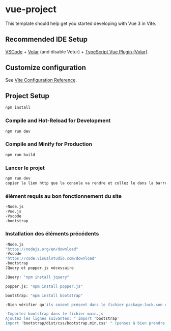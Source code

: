 # vue-project

This template should help get you started developing with Vue 3 in Vite.

## Recommended IDE Setup

[VSCode](https://code.visualstudio.com/) + [Volar](https://marketplace.visualstudio.com/items?itemName=Vue.volar) (and disable Vetur) + [TypeScript Vue Plugin (Volar)](https://marketplace.visualstudio.com/items?itemName=Vue.vscode-typescript-vue-plugin).

## Customize configuration

See [Vite Configuration Reference](https://vitejs.dev/config/).

## Project Setup

```sh
npm install
```

### Compile and Hot-Reload for Development

```sh
npm run dev
```

### Compile and Minify for Production

```sh
npm run build
```
### Lancer le projet
```sh
npm run dev
copier le lien http que la console va rendre et collez le dans la barre de recherche Google
```


### élément requis au bon fonctionnement du site 
```sh
-Node.js
-Vue.js
-Vscode
-bootstrap
```
### Installation des éléments précédents
```sh
-Node.js
"https://nodejs.org/en/download"
-Vscode
"https://code.visualstudio.com/download"
-bootstrap
JQuery et popper.js nécessaire

JQuery: "npm install jquery"

popper.js: "npm install popper.js"

bootstrap: "npm install bootstrap"

-Bien vérifier qu'ils soient présent dans le fichier package-lock.son et package.json

-Importez bootstrap dans le fichier main.js
Ajoutez les lignes suivantes: " import 'bootstrap'
import 'bootstrap/dist/css/bootstrap.min.css' " (pensez à bien prendre les '' lors du copié collé)
```



